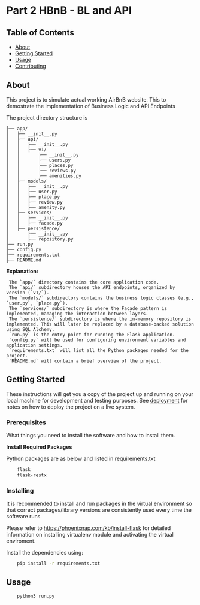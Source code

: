 # Part 2 HBnB - BL and API

## Table of Contents

- [About](#about)
- [Getting Started](#getting_started)
- [Usage](#usage)
- [Contributing](../CONTRIBUTING.md)

## About <a name = "about"></a>

This project is to simulate actual working AirBnB website.
This to demostrate the implementation of Business Logic and API Endpoints


The project directory structure is 


```hbnb/
├── app/
│   ├── __init__.py
│   ├── api/
│   │   ├── __init__.py
│   │   ├── v1/
│   │       ├── __init__.py
│   │       ├── users.py
│   │       ├── places.py
│   │       ├── reviews.py
│   │       ├── amenities.py
│   ├── models/
│   │   ├── __init__.py
│   │   ├── user.py
│   │   ├── place.py
│   │   ├── review.py
│   │   ├── amenity.py
│   ├── services/
│   │   ├── __init__.py
│   │   ├── facade.py
│   ├── persistence/
│       ├── __init__.py
│       ├── repository.py
├── run.py
├── config.py
├── requirements.txt
├── README.md
```
**Explanation:**

     The `app/` directory contains the core application code.
     The `api/` subdirectory houses the API endpoints, organized by version (`v1/`).
     The `models/` subdirectory contains the business logic classes (e.g., `user.py`, `place.py`).
     The `services/` subdirectory is where the Facade pattern is implemented, managing the interaction between layers.
     The `persistence/` subdirectory is where the in-memory repository is implemented. This will later be replaced by a database-backed solution using SQL Alchemy.
     `run.py` is the entry point for running the Flask application.
     `config.py` will be used for configuring environment variables and application settings.
     `requirements.txt` will list all the Python packages needed for the project.
     `README.md` will contain a brief overview of the project.

## Getting Started <a name = "getting_started"></a>



These instructions will get you a copy of the project up and running on your local machine for development and testing purposes. See [deployment](#deployment) for notes on how to deploy the project on a live system.


### Prerequisites

What things you need to install the software and how to install them.



**Install Required Packages**

   Python packages are as below and listed in requirements.txt 

```bash
    flask
    flask-restx
```
### Installing

It is recommended to install and run packages in the virtual environment so that correct packages/library versions are consistently used every time the software runs

Please refer to https://phoenixnap.com/kb/install-flask for detailed information on installing virtualenv module and activating the virtual enviroment.
   
Install the dependencies using:

```bash
    pip install -r requirements.txt
```


## Usage <a name = "usage"></a>

```bash
    python3 run.py
```
